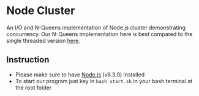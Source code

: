 # Node Cluster 

An I/O and N-Queens implementation of Node.js cluster demonstrating concurrency. Our N-Queens implementation here is best compared to the single threaded version [here][nqueens].

## Instruction
- Please make sure to have [Node.js][nodejs] (v6.3.0) installed 
- To start our program just key in `bash start.sh` in your bash terminal at the root folder

[nqueens]: https://github.com/natoen/algorithms/blob/master/nQueens/nQueens.js
[nodejs]: https://nodejs.org/en/